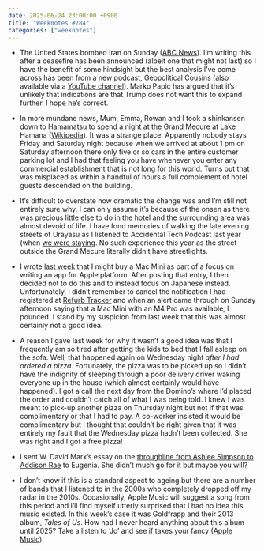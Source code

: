 ```yaml
---
date: 2025-06-24 23:00:00 +0900
title: "Weeknotes #284"
categories: ["weeknotes"]
---
```


- The United States bombed Iran on Sunday ([ABC News](https://www.abc.net.au/news/2025-06-22/donald-trump-says-us-bombed-three-iranian-nuclear-sites/105446590)). I’m writing this after a ceasefire has been announced (albeit one that might not last) so I have the benefit of some hindsight but the best analysis I’ve come across has been from a new podcast, Geopolitical Cousins (also available via a [YouTube channel](https://youtube.com/@geopoliticalcousins)). Marko Papic has argued that it’s unlikely that indications are that Trump does not want this to expand further. I hope he’s correct.

- In more mundane news, Mum, Emma, Rowan and I took a shinkansen down to Hamamatsu to spend a night at the Grand Mecure at Lake Hamana ([Wikipedia](https://en.wikipedia.org/wiki/Lake_Hamana)). It was a strange place. Apparently nobody stays Friday and Saturday night because when we arrived at about 1 pm on Saturday afternoon there only five or so cars in the entire customer parking lot and I had that feeling you have whenever you enter any commercial establishment that is not long for this world. Turns out that was misplaced as within a handful of hours a full complement of hotel guests descended on the building. 

- It’s difficult to overstate how dramatic the change was and I’m still not entirely sure why. I can only assume it’s because of the onsen as there was precious little else to do in the hotel and the surrounding area was almost devoid of life. I have fond memories of walking the late evening streets of Urayasu as I listened to Accidental Tech Podcast last year (when [we were staying](https://updates.inqk.net/post/1718116920.html). No such experience this year as the street outside the Grand Mecure literally didn’t have streetlights.

- I wrote [last week](https://updates.inqk.net/post/1750170720.html) that I might buy a Mac Mini as part of a focus on writing an app for Apple platform. After posting that entry, I then decided not to do this and to instead focus on Japanese instead. Unfortunately, I didn’t remember to cancel the notification I had registered at [Refurb Tracker](https://refurb-tracker.com) and when an alert came through on Sunday afternoon saying that a Mac Mini with an M4 Pro was available, I pounced. I stand by my suspicion from last week that this was almost certainly not a good idea.

- A reason I gave last week for why it wasn’t a good idea was that I frequently am so tired after getting the kids to bed that I fall asleep on the sofa. Well, that happened again on Wednesday night _after I had ordered a pizza_. Fortunately, the pizza was to be picked up so I didn’t have the indignity of sleeping through a poor delivery driver waking everyone up in the house (which almost certainly would have happened). I got a call the next day from the Domino’s where I’d placed the order and couldn’t catch all of what I was being told. I knew I was meant to pick-up another pizza on Thursday night but not if that was complimentary or that I had to pay. A co-worker insisted it would be complimentary but I thought that couldn’t be right given that it was entirely my fault that the Wednesday pizza hadn’t been collected. She was right and I got a free pizza!

- I sent W. David Marx’s essay on the [throughline from Ashlee Simpson to Addison Rae](https://culture.ghost.io/the-pro-pop-ideology-from-ashlee-to-addison/) to Eugenia. She didn’t much go for it but maybe you will?

- I don’t know if this is a standard aspect to ageing but there are a number of bands that I listened to in the 2000s who completely dropped off my radar in the 2010s. Occasionally, Apple Music will suggest a song from this period and I’ll find myself utterly surprised that I had no idea this music existed. In this week’s case it was Goldfrapp and their 2013 album, _Tales of Us_. How had I never heard anything about this album until 2025? Take a listen to ‘Jo’ and see if takes your fancy ([Apple Music](https://music.apple.com/jp/album/jo/732329969?i=732330279&l=en-US)).
